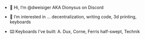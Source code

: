- 👋 Hi, I’m @dweisiger AKA Dionysus on Discord

- 👀 I’m interested in ... decentralization, writing code, 3d printing, keyboards

- ⌨️ Keyboards I've built: A. Dux, Corne, Ferris half-swept, Technik

<!---
dweisiger/dweisiger is a ✨ special ✨ repository because its `README.md` (this file) appears on your GitHub profile.
You can click the Preview link to take a look at your changes.
--->
